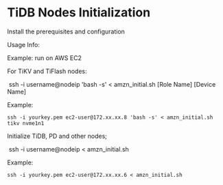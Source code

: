# TiDB Nodes Initialization

Install the prerequisites and configuration

Usage Info:

Example: run on AWS EC2

For TiKV and TiFlash nodes:

​	    ssh -i <key file> username@nodeip 'bash -s' < amzn_initial.sh [Role Name] [Device Name]

Example:

```shell
ssh -i yourkey.pem ec2-user@172.xx.xx.8 'bash -s' < amzn_initial.sh tikv nvme1n1
```
Initialize TiDB, PD and other nodes;

​        ssh -i <key file> username@nodeip < amzn_initial.sh

Example:

```shell
ssh -i yourkey.pem ec2-user@172.xx.xx.6 < amzn_initial.sh
```
